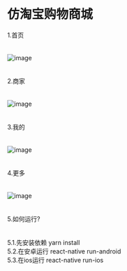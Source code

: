 # 仿淘宝购物商城
1.首页 <br><br><br>
![image](https://github.com/nanjiale/LeShop/blob/master/eximgs/%E9%A6%96%E9%A1%B5.png)<br><br><br>
2.商家 <br><br><br>
![image](https://github.com/nanjiale/LeShop/blob/master/eximgs/%E5%95%86%E5%AE%B6.png)
<br><br><br>
3.我的 <br><br><br>
![image](https://github.com/nanjiale/LeShop/blob/master/eximgs/%E6%88%91%E7%9A%84.png)
<br><br><br>
4.更多<br><br><br>
![image](https://github.com/nanjiale/LeShop/blob/master/eximgs/%E6%9B%B4%E5%A4%9A.png)<br><br><br>
5.如何运行?<br><br><br>
		5.1.先安装依赖 yarn install<br>
		5.2.在安卓运行  react-native run-android<br>
		5.3.在ios运行 react-native run-ios<br>